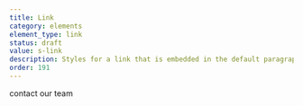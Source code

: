 ```yaml
---
title: Link
category: elements
element_type: link
status: draft
value: s-link
description: Styles for a link that is embedded in the default paragraph text.
order: 191
---
```

<a class="s-link">contact our team</a>